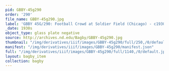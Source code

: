 ```yaml
---
pid: GBBY-45g290
order: '290'
file_name: GBBY-45g290.jpg
label: 'GBBY 45G/290: Football Crowd at Soldier Field (Chicago) - c1930s'
_date: 1930s
object_type: glass plate negative
source: http://archives.nd.edu/Bagby/GBBY-45g290.jpg
thumbnail: "/img/derivatives/iiif/images/GBBY-45g290/full/250,/0/default.jpg"
manifest: "/img/derivatives/iiif/images/GBBY-45g290/manifest.json"
full: "/img/derivatives/iiif/images/GBBY-45g290/full/1140,/0/default.jpg"
layout: bagby_item
collection: bagby
---
```


